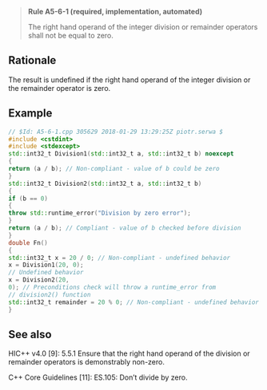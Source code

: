> **Rule A5-6-1 (required, implementation, automated)**
>
> The right hand operand of the integer division or remainder operators
> shall not be equal to zero.

## Rationale

The result is undefined if the right hand operand of the integer division or the
remainder operator is zero.

## Example

```cpp
// $Id: A5-6-1.cpp 305629 2018-01-29 13:29:25Z piotr.serwa $
#include <cstdint>
#include <stdexcept>
std::int32_t Division1(std::int32_t a, std::int32_t b) noexcept
{
return (a / b); // Non-compliant - value of b could be zero
}
std::int32_t Division2(std::int32_t a, std::int32_t b)
{
if (b == 0)
{
throw std::runtime_error("Division by zero error");
}
return (a / b); // Compliant - value of b checked before division
}
double Fn()
{
std::int32_t x = 20 / 0; // Non-compliant - undefined behavior
x = Division1(20, 0);
// Undefined behavior
x = Division2(20,
0); // Preconditions check will throw a runtime_error from
// division2() function
std::int32_t remainder = 20 % 0; // Non-compliant - undefined behavior
}

```

## See also

HIC++ v4.0 [9]: 5.5.1 Ensure that the right hand operand of the division or
remainder operators is demonstrably non-zero.

C++ Core Guidelines [11]: ES.105: Don’t divide by zero.
